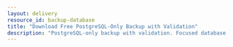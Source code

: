 ```yaml
---
layout: delivery
resource_id: backup-database
title: "Download Free PostgreSQL-Only Backup with Validation"
description: "PostgreSQL-only backup with validation. Focused database backup ensuring data integrity."
---
```

